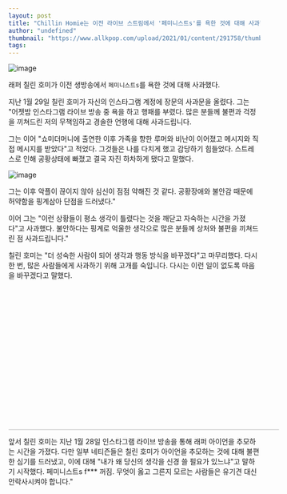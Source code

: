 ```yaml
---
layout: post
title: "Chillin Homie는 이전 라이브 스트림에서 '페미니스트s'를 욕한 것에 대해 사과한다."
author: "undefined"
thumbnail: "https://www.allkpop.com/upload/2021/01/content/291758/thumb/1611961096-image.png"
tags: 
---
```



![image](https://www.allkpop.com/upload/2021/01/content/291758/1611961096-image.png)

래퍼 칠린 호미가 이전 생방송에서 `페미니스트s`를 욕한 것에 대해 사과했다.

지난 1월 29일 칠린 호미가 자신의 인스타그램 계정에 장문의 사과문을 올렸다. 그는 "어젯밤 인스타그램 라이브 방송 중 욕을 하고 행패를 부렸다. 많은 분들께 불편과 걱정을 끼쳐드린 저의 무책임하고 경솔한 언행에 대해 사과드립니다.

그는 이어 "쇼미더머니에 출연한 이후 가족을 향한 루머와 비난이 이어졌고 메시지와 직접 메시지를 받았다"고 적었다. 그것들은 나를 다치게 했고 감당하기 힘들었다. 스트레스로 인해 공황상태에 빠졌고 결국 자진 하차하게 됐다고 말했다.

![image](https://www.allkpop.com/upload/2021/01/content/291759/1611961141-image.png)

그는 이후 악플이 끊이지 않아 심신이 점점 약해진 것 같다. 공황장애와 불안감 때문에 허약함을 핑계삼아 단점을 드러냈다."

이어 그는 "이런 상황들이 평소 생각이 틀렸다는 것을 깨닫고 자숙하는 시간을 가졌다"고 사과했다. 불안하다는 핑계로 억울한 생각으로 많은 분들께 상처와 불편을 끼쳐드린 점 사과드립니다."

칠린 호미는 "더 성숙한 사람이 되어 생각과 행동 방식을 바꾸겠다"고 마무리했다. 다시 한 번, 많은 사람들에게 사과하기 위해 고개를 숙입니다. 다시는 이런 일이 없도록 마음을 바꾸겠다고 말했다.


<div class="video_wrapper" style="padding-top: 56.25%;">
    <iframe class="instagram-media" id="instagram-embed-0" src="https://www.instagram.com/p/CKl7HT_JK3k/embed/captioned/?cr=1&amp;v=13&amp;wp=1080&amp;rd=https%3A%2F%2Fwww.allkpop.com&amp;rp=%2Farticle%2F2021%2F01%2Fchillin-homie-apologizes-for-cursing-out-feminists-during-his-previous-live-stream#%7B%22ci%22%3A0%2C%22os%22%3A5105.395000078715%2C%22ls%22%3A4781.010000035167%2C%22le%22%3A5101.645000046119%7D" allowtransparency="true" allowfullscreen="true" frameborder="0" height="0" data-instgrm-payload-id="instagram-media-payload-0" scrolling="no" style="background: white; max-width: 540px; width: calc(100% - 2px); border-radius: 3px; border: 1px solid rgb(219, 219, 219); box-shadow: none; display: block; margin: 0px; min-width: 326px; padding: 0px; position: absolute;"></iframe>
</div>


앞서 칠린 호미는 지난 1월 28일 인스타그램 라이브 방송을 통해 래퍼 아이언을 추모하는 시간을 가졌다. 다만 일부 네티즌들은 칠린 호미가 아이언을 추모하는 것에 대해 불편한 심기를 드러냈고, 이에 대해 "내가 왜 당신의 생각을 신경 쓸 필요가 있느냐"고 말하기 시작했다. 페미니스트s f*** 꺼짐. 무엇이 옳고 그른지 모르는 사람들은 유기견 대신 안락사시켜야 합니다."